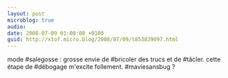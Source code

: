 ```yaml
---
layout: post
microblog: true
audio: 
date: 2008-07-09 01:00:00 +0100
guid: http://xtof.micro.blog/2008/07/09/t853839097.html
---
```

mode #salegosse : grosse envie de #bricoler des trucs et de #tâcler. cette étape de #débogage m'excite follement. #maviesansbug ?
